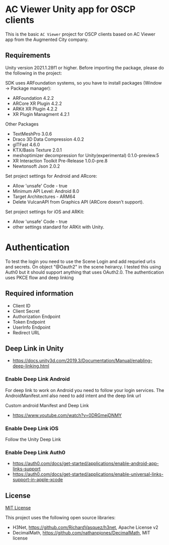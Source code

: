 # AC Viewer Unity app for OSCP clients 

This is the basic `AC Viewer` project for OSCP clients based on AC Viewer app
from the Augmented City company.

## Requirements

Unity version 2021.1.28f1 or higher.
Before importing the package, please do the following in the project:

SDK uses ARFoundation systems, so you have to install packages (Window -> Package manager):
- ARFoundation 4.2.2
- ARCore XR Plugin 4.2.2
- ARKit XR Plugin 4.2.2
- XR Plugin Managment 4.2.1

Other Packages
- TextMeshPro 3.0.6
- Draco 3D Data Compression 4.0.2
- glTFast 4.6.0
- KTX/Basis Texture 2.0.1
- meshoptimizer decompression for Unity(experimental) 0.1.0-preview.5
- XR Interaction Toolkit Pre-Release 1.0.0-pre.8
- Newtonsoft Json 2.0.2

Set project settings for Android and ARcore:
- Allow 'unsafe' Code - true
- Minimum API Level: Android 8.0
- Target Architectures - ARM64
- Delete VulcanAPI from Graphics API (ARCore doesn’t support).

Set project settings for iOS and ARKit:
- Allow 'unsafe' Code - true
- other settings standard for ARKit with Unity.

# Authentication
To test the login you need to use the Scene Login and add requried url:s and secrets. On object "@Oauth2" in the scene heirarcy.
I tested this using Auth0 but it should support anything that uses OAuth2.0. 
The authentication uses PKCE flow and deep linking

## Required information
- Client ID
- Client Secret
- Authorization Endpoint
- Token Endpoint
- UserInfo Endpoint
- Redirect URL

## Deep Link in Unity
- https://docs.unity3d.com/2019.3/Documentation/Manual/enabling-deep-linking.html

### Enable Deep Link Android
For deep link to work on Android you need to follow your login services. 
The AndroidManifest.xml also need to add intent and the deep link url

Custom android Manifest and Deep Link
- https://www.youtube.com/watch?v=0DRGmejDNMY

### Enable Deep Link iOS
Follow the Unity Deep Link

### Enable Deep Link Auth0
- https://auth0.com/docs/get-started/applications/enable-android-app-links-support
- https://auth0.com/docs/get-started/applications/enable-universal-links-support-in-apple-xcode



## License

[MIT License](Licence.md)

This project uses the following open source libraries:
- H3Net, https://github.com/RichardVasquez/h3net, Apache License v2
- DecimalMath, https://github.com/nathanpjones/DecimalMath, MIT license
